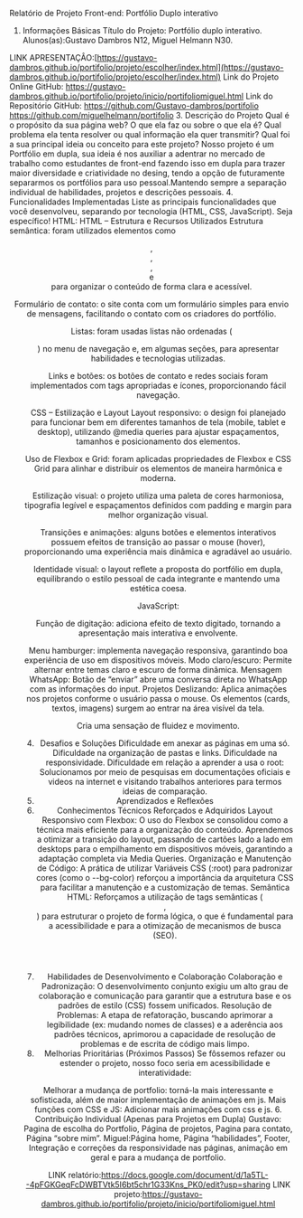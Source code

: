 Relatório de Projeto Front-end: Portfólio Duplo interativo
1. Informações Básicas
Título do Projeto: Portfólio duplo interativo.
Alunos(as):Gustavo Dambros N12, Miguel Helmann N30.

LINK APRESENTAÇÂO:[https://gustavo-dambros.github.io/portifolio/projeto/escolher/index.html](https://gustavo-dambros.github.io/portifolio/projeto/escolher/index.html)
Link do Projeto Online GitHub: https://gustavo-dambros.github.io/portifolio/projeto/inicio/portifoliomiguel.html
Link do Repositório GitHub: https://github.com/Gustavo-dambros/portifolio
https://github.com/miguelhelmann/portifolio
3. Descrição do Projeto
Qual é o propósito da sua página web? O que ela faz ou sobre o que ela é?
Qual problema ela tenta resolver ou qual informação ela quer transmitir?
Qual foi a sua principal ideia ou conceito para este projeto?
Nosso projeto é um Portfólio em dupla, sua ideia é nos auxiliar a adentrar no mercado de trabalho como estudantes de front-end fazendo isso em dupla para trazer maior diversidade e criatividade no desing, tendo a opção de futuramente separarmos os portfólios para uso pessoal.Mantendo sempre a separação individual de habilidades, projetos e descrições pessoais.
4. Funcionalidades Implementadas
Liste as principais funcionalidades que você desenvolveu, separando por tecnologia (HTML, CSS, JavaScript). Seja específico!
HTML:
HTML – Estrutura e Recursos Utilizados
Estrutura semântica: foram utilizados elementos como <header>, <nav>, <main>, <section> e <footer> para organizar o conteúdo de forma clara e acessível.


Formulário de contato: o site conta com um formulário simples para envio de mensagens, facilitando o contato com os criadores do portfólio.


Listas: foram usadas listas não ordenadas (<ul>) no menu de navegação e, em algumas seções, para apresentar habilidades e tecnologias utilizadas.


Links e botões: os botões de contato e redes sociais foram implementados com tags apropriadas e ícones, proporcionando fácil navegação.


CSS – Estilização e Layout
Layout responsivo: o design foi planejado para funcionar bem em diferentes tamanhos de tela (mobile, tablet e desktop), utilizando @media queries para ajustar espaçamentos, tamanhos e posicionamento dos elementos.


Uso de Flexbox e Grid: foram aplicadas propriedades de Flexbox e CSS Grid para alinhar e distribuir os elementos de maneira harmônica e moderna.


Estilização visual: o projeto utiliza uma paleta de cores harmoniosa, tipografia legível e espaçamentos definidos com padding e margin para melhor organização visual.


Transições e animações: alguns botões e elementos interativos possuem efeitos de transição ao passar o mouse (hover), proporcionando uma experiência mais dinâmica e agradável ao usuário.


Identidade visual: o layout reflete a proposta do portfólio em dupla, equilibrando o estilo pessoal de cada integrante e mantendo uma estética coesa.

JavaScript:


Função de digitação: adiciona efeito de texto digitado, tornando a apresentação mais interativa e envolvente.


Menu hamburger: implementa navegação responsiva, garantindo boa experiência de uso em dispositivos móveis.
Modo claro/escuro: Permite alternar entre temas claro e escuro de forma dinâmica.
Mensagem WhatsApp: Botão de “enviar” abre uma conversa direta no WhatsApp com as informações do input.
Projetos Deslizando: Aplica animações nos projetos conforme o usuário passa o mouse.
Os elementos (cards, textos, imagens) surgem ao entrar na área visível da tela.


Cria uma sensação de fluidez e movimento.

4. Desafios e Soluções
Dificuldade em anexar as páginas em uma só.
Dificuldade na organização de pastas e links.
Dificuldade na responsividade.
Dificuldade em relação a aprender a usa o root:
Solucionamos por meio de pesquisas em documentações oficiais e videos na internet e visitando trabalhos anteriores para termos ideias de comparação.
5. Aprendizados e Reflexões
1. Conhecimentos Técnicos Reforçados e Adquiridos
Layout Responsivo com Flexbox: O uso do Flexbox se consolidou como a técnica mais eficiente para a organização do conteúdo. Aprendemos a otimizar a transição do layout, passando de cartões lado a lado em desktops para o empilhamento em dispositivos móveis, garantindo a adaptação completa via Media Queries.
Organização e Manutenção de Código: A prática de utilizar Variáveis CSS (:root) para padronizar cores (como o --bg-color) reforçou a importância da arquitetura CSS para facilitar a manutenção e a customização de temas.
Semântica HTML: Reforçamos a utilização de tags semânticas (<header>, <main>) para estruturar o projeto de forma lógica, o que é fundamental para a acessibilidade e para a otimização de mecanismos de busca (SEO).
2. Habilidades de Desenvolvimento e Colaboração
Colaboração e Padronização: O desenvolvimento conjunto exigiu um alto grau de colaboração e comunicação para garantir que a estrutura base e os padrões de estilo (CSS) fossem unificados.
Resolução de Problemas: A etapa de refatoração, buscando aprimorar a legibilidade (ex: mudando nomes de classes) e a aderência aos padrões técnicos, aprimorou a capacidade de resolução de problemas e de escrita de código mais limpo.
3. Melhorias Prioritárias (Próximos Passos)
Se fôssemos refazer ou estender o projeto, nosso foco seria em acessibilidade e interatividade:


Melhorar a mudança de portfolio: torná-la mais interessante e sofisticada, além de maior implementação de animações em js.
Mais funções com CSS e JS: Adicionar mais animações com css e js.
6. Contribuição Individual (Apenas para Projetos em Dupla)
Gustavo: Pagina de escolha do Portfolio, Página de projetos, Pagina para contato, Página “sobre mim”.
Miguel:Página home, Página “habilidades”, Footer, Integração e correções da responsividade nas páginas, animação em geral e para a mudança de portfolio.

LINK relatório:https://docs.google.com/document/d/1a5TL--4pFGKGeqFcDWBTVtk5I6bt5chr1G33Kns_PK0/edit?usp=sharing
LINK projeto:https://gustavo-dambros.github.io/portifolio/projeto/inicio/portifoliomiguel.html
